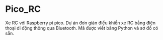 # Pico_RC
Xe RC với Raspberry pi pico. Dự án đơn giản điều khiển xe RC bằng điện thoại di động thông qua Bluetooth. Mã được viết bằng Python và sơ đồ có sẵn.
